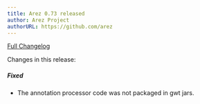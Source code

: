 ```yaml
---
title: Arez 0.73 released
author: Arez Project
authorURL: https://github.com/arez
---
```


[Full Changelog](https://github.com/arez/arez/compare/v0.72...v0.73)

Changes in this release:

##### Fixed
* The annotation processor code was not packaged in gwt jars.

